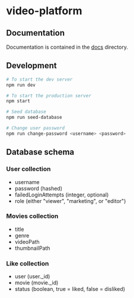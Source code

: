 # video-platform

## Documentation

Documentation is contained in the [docs](./docs) directory.

## Development

```bash
# To start the dev server
npm run dev

# To start the production server
npm start

# Seed database
npm run seed-database

# Change user password
npm run change-password <username> <password>
```

## Database schema

### User collection

- username
- password (hashed)
- failedLoginAttempts (integer, optional)
- role (either "viewer", "marketing", or "editor")

### Movies collection

- title
- genre
- videoPath
- thumbnailPath

### Like collection

- user (user._id)
- movie (movie._id)
- status (boolean, true = liked, false = disliked)
